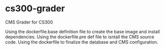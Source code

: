 # cs300-grader
CMS Grader for CS300

Using the dockerfile.base definition file to create the base image and install dependencies.
Using the dockerfile.pre def file to isntall the CMS source code.
Using the dockerfile to finalize the database and CMS configuration.
